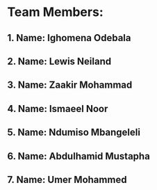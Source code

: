 # Team Members:

## 1. Name: Ighomena Odebala
## 2. Name: Lewis Neiland
## 3. Name: Zaakir Mohammad
## 4. Name: Ismaeel Noor 
## 5. Name: Ndumiso Mbangeleli
## 6. Name: Abdulhamid Mustapha
## 7. Name: Umer Mohammed